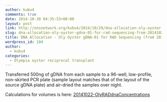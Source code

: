 ```yaml
---
author: kubu4
comments: true
date: 2014-10-30 04:35:53+00:00
layout: post
link: http://onsnetwork.org/kubu4/2014/10/29/dna-allocation-oly-oyster-gdna-01-for-rad-sequencing-from-20141022/
slug: dna-allocation-oly-oyster-gdna-01-for-rad-sequencing-from-20141022
title: DNA Allocation - Oly Oyster gDNA-01 for RAD Sequencing (from 20141022)
wordpress_id: 104
author:
  - kubu4
categories:
  - Olympia oyster reciprocal transplant
---
```


Transferred 500ng of gDNA from each sample to a 96-well, low-profile, non-skirted PCR plate (sample layout matches that of the layout of the source gDNA plate) and air-dried the samples over night.

Calculations for volumes is here: [20141022-OlyRADdnaConcentrations](https://docs.google.com/spreadsheets/d/1ikRj2DEvkgIyogSGpl2V_6a64XDUyCSlwdQFO8Qv1no/edit?usp=sharing)
